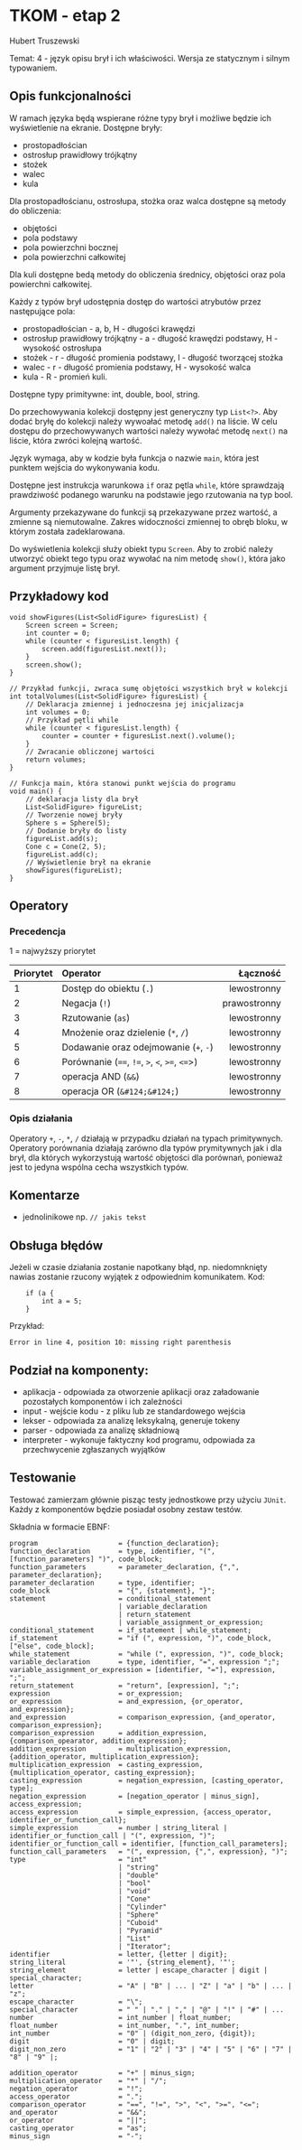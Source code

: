 # TKOM - etap 2

Hubert Truszewski

Temat: 4 - język opisu brył i ich właściwości. Wersja ze statycznym i silnym typowaniem.

## Opis funkcjonalności

W ramach języka będą wspierane różne typy brył i możliwe będzie ich wyświetlenie na ekranie.
Dostępne bryły:

-   prostopadłościan
-   ostrosłup prawidłowy trójkątny
-   stożek
-   walec
-   kula

Dla prostopadłościanu, ostrosłupa, stożka oraz walca dostępne są metody do obliczenia:

-   objętości
-   pola podstawy
-   pola powierzchni bocznej
-   pola powierzchni całkowitej

Dla kuli dostępne bedą metody do obliczenia średnicy, objętości oraz pola powierchni całkowitej.

Każdy z typów brył udostępnia dostęp do wartości atrybutów przez następujące pola:

-   prostopadłościan - a, b, H - długości krawędzi
-   ostrosłup prawidłowy trójkątny - a - długość krawędzi podstawy, H - wysokość ostrosłupa
-   stożek - r - długość promienia podstawy, l - długość tworzącej stożka
-   walec - r - długość promienia podstawy, H - wysokość walca
-   kula - R - promień kuli.

Dostępne typy primitywne: int, double, bool, string.

Do przechowywania kolekcji dostępny jest generyczny typ `List<?>`. Aby dodać bryłę do kolekcji należy wywoałać metodę `add()` na liście. W celu dostępu do przechowywanych wartości należy wywołać metodę `next()` na liście, która zwróci kolejną wartość.

Język wymaga, aby w kodzie była funkcja o nazwie `main`, która jest punktem wejścia do wykonywania kodu.

Dostępne jest instrukcja warunkowa `if` oraz pętla `while`, które sprawdzają prawdziwość podanego warunku na podstawie jego rzutowania na typ bool.

Argumenty przekazywane do funkcji są przekazywane przez wartość, a zmienne są niemutowalne. Zakres widoczności zmiennej to obręb bloku, w którym została zadeklarowana.

Do wyświetlenia kolekcji służy obiekt typu `Screen`. Aby to zrobić należy utworzyć obiekt tego typu oraz wywołać na nim metodę `show()`, która jako argument przyjmuje listę brył.

## Przykładowy kod

```
void showFigures(List<SolidFigure> figuresList) {
    Screen screen = Screen;
    int counter = 0;
    while (counter < figuresList.length) {
        screen.add(figuresList.next());
    }
    screen.show();
}

// Przykład funkcji, zwraca sumę objętości wszystkich brył w kolekcji
int totalVolumes(List<SolidFigure> figuresList) {
    // Deklaracja zmiennej i jednoczesna jej inicjalizacja
    int volumes = 0;
    // Przykład pętli while
    while (counter < figuresList.length) {
        counter = counter + figuresList.next().volume();
    }
    // Zwracanie obliczonej wartości
    return volumes;
}

// Funkcja main, która stanowi punkt wejścia do programu
void main() {
    // deklaracja listy dla brył
    List<SolidFigure> figureList;
    // Tworzenie nowej bryły
    Sphere s = Sphere(5);
    // Dodanie bryły do listy
    figureList.add(s);
    Cone c = Cone(2, 5);
    figureList.add(c);
    // Wyświetlenie brył na ekranie
    showFigures(figureList);
}
```

## Operatory

### Precedencja

1 = najwyższy priorytet

| Priorytet | Operator                                       |     Łączność |
| --------- | :--------------------------------------------- | -----------: |
| 1         | Dostęp do obiektu (`.`)                        |  lewostronny |
| 2         | Negacja (`!`)                                  | prawostronny |
| 3         | Rzutowanie (`as`)                              |  lewostronny |
| 4         | Mnożenie oraz dzielenie (`*`, `/`)             |  lewostronny |
| 5         | Dodawanie oraz odejmowanie (`+`, `-`)          |  lewostronny |
| 6         | Porównanie (`==`, `!=`, `>`, `<`, `>=`, `<=`>) |  lewostronny |
| 7         | operacja AND (`&&`)                            |  lewostronny |
| 8         | operacja OR (`&#124;&#124;`)                   |  lewostronny |

### Opis działania

Operatory `+`, `-`, `*`, `/` działają w przypadku działań na typach primitywnych.
Operatory porównania działają zarówno dla typów prymitywnych jak i dla brył, dla których wykorzystują wartość objętości dla porównań, ponieważ jest to jedyna wspólna cecha wszystkich typów.

## Komentarze

-   jednolinikowe np. `// jakis tekst`

## Obsługa błędów

Jeżeli w czasie działania zostanie napotkany błąd, np. niedomnknięty nawias zostanie rzucony wyjątek z odpowiednim komunikatem.
Kod:

```
    if (a {
        int a = 5;
    }
```

Przykład:

```
Error in line 4, position 10: missing right parenthesis
```

## Podział na komponenty:

-   aplikacja - odpowiada za otworzenie aplikacji oraz załadowanie pozostałych komponentów i ich zależności
-   input - wejście kodu - z pliku lub ze standardowego wejścia
-   lekser - odpowiada za analizę leksykalną, generuje tokeny
-   parser - odpowiada za analizę składniową
-   interpreter - wykonuje faktyczny kod programu, odpowiada za przechwycenie zgłaszanych wyjątków

## Testowanie

Testować zamierzam głównie pisząc testy jednostkowe przy użyciu `JUnit`. Każdy z komponentów będzie posiadał osobny zestaw testów.

Składnia w formacie EBNF:

```
program                    = {function_declaration};
function_declaration       = type, identifier, "(", [function_parameters] ")", code_block;
function_parameters        = parameter_declaration, {",", parameter_declaration};
parameter_declaration      = type, identifier;
code_block                 = "{", {statement}, "}";
statement                  = conditional_statement
                           | variable_declaration
                           | return_statement
                           | variable_assignment_or_expression;
conditional_statement      = if_statement | while_statement;
if_statement               = "if (", expression, ")", code_block, ["else", code_block];
while_statement            = "while (", expression, ")", code_block;
variable_declaration       = type, identifier, "=", expression ";";
variable_assignment_or_expression = [identifier, "="], expression, ";";
return_statement           = "return", [expression], ";";
expression                 = or_expression;
or_expression              = and_expression, {or_operator, and_expression};
and_expression             = comparison_expression, {and_operator, comparison_expression};
comparison_expression      = addition_expression, {comparison_opearator, addition_expression};
addition_expression        = multiplication_expression, {addition_operator, multiplication_expression};
multiplication_expression  = casting_expression, {multiplication_operator, casting_expression};
casting_expression         = negation_expression, [casting_operator, type];
negation_expression        = [negation_operator | minus_sign], access_expression;
access_expression          = simple_expression, {access_operator, identifier_or_function_call};
simple_expression          = number | string_literal | identifier_or_function_call | "(", expression, ")";
identifier_or_function_call = identifier, [function_call_parameters];
function_call_parameters   = "(", expression, {",", expression}, ")";
type                       = "int"
                           | "string"
                           | "double"
                           | "bool"
                           | "void"
                           | "Cone"
                           | "Cylinder"
                           | "Sphere"
                           | "Cuboid"
                           | "Pyramid"
                           | "List"
                           | "Iterator";
identifier                 = letter, {letter | digit};
string_literal             = '"', {string_element}, '"';
string_element             = letter | escape_character | digit | special_character;
letter                     = "A" | "B" | ... | "Z" | "a" | "b" | ... | "z";
escape_character           = "\";
special_character          = " " | "." | "," | "@" | "!" | "#" | ...
number                     = int_number | float_number;
float_number               = int_number, ".", int_number;
int_number                 = "0" | (digit_non_zero, {digit});
digit                      = "0" | digit;
digit_non_zero             = "1" | "2" | "3" | "4" | "5" | "6" | "7" | "8" | "9" |;

addition_operator          = "+" | minus_sign;
multiplication_operator    = "*" | "/";
negation_operator          = "!";
access_operator            = ".";
comparison_operator        = "==", "!=", ">", "<", ">=", "<=";
and_operator               = "&&";
or_operator                = "||";
casting_operator           = "as";
minus_sign                 = "-";

```
